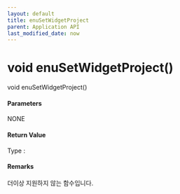 ```yaml
---
layout: default
title: enuSetWidgetProject
parent: Application API
last_modified_date: now
---
```

# void enuSetWidgetProject\(\)

void enuSetWidgetProject\(\)

#### Parameters

NONE

#### Return Value

Type :

#### Remarks

더이상 지원하지 않는 함수입니다.



